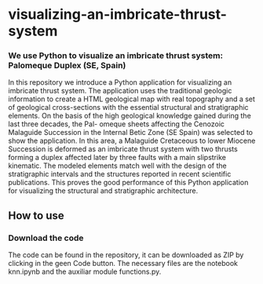 # visualizing-an-imbricate-thrust-system
### We use Python to visualize an imbricate thrust system: Palomeque Duplex (SE, Spain)

In this repository we introduce a Python application for visualizing an imbricate thrust system. The application uses the traditional geologic information to create a HTML geological map with real topography and a set of geological cross-sections with the essential structural and stratigraphic elements. On the basis of the high geological knowledge gained during the last three decades, the Pal- omeque sheets affecting the Cenozoic Malaguide Succession in the Internal Betic Zone (SE Spain) was selected to show the application. In this area, a Malaguide Cretaceous to lower Miocene Succession is deformed as an imbricate thrust system with two thrusts forming a duplex affected later by three faults with a main slipstrike kinematic. The modeled elements match well with the design of the stratigraphic intervals and the structures reported in recent scientific publications. This proves the good performance of this Python application for visualizing the structural and stratigraphic architecture.

## How to use

### Download the code

The code can be found in the repository, it can be downloaded as ZIP by clicking in the geen Code button. The necessary files are the notebook knn.ipynb and the auxiliar module functions.py.

